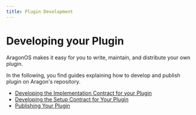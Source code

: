 ```yaml
---
title: Plugin Development
---
```


# Developing your Plugin

AragonOS makes it easy for you to write, maintain, and distribute your own plugin.

In the following, you find guides explaining how to develop and publish plugin on Aragon's repository.

- [Developing the Implementation Contract for your Plugin](01-implemention/index.md)
- [Developing the Setup Contract for Your Plugin](02-setup/index.md)
- [Publishing Your Plugin](03-versioning/index.md)
